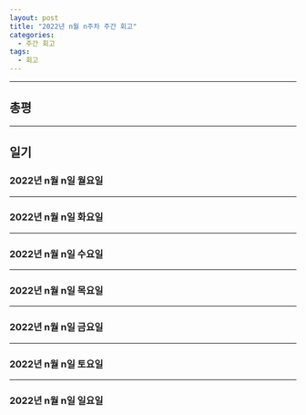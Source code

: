 ```yaml
---
layout: post
title: "2022년 n월 n주차 주간 회고"
categories:
  - 주간 회고
tags:
  - 회고
---
```


---

## 총평


---
## 일기

### 2022년 n월 n일 월요일


---
### 2022년 n월 n일 화요일


---
### 2022년 n월 n일 수요일


---
### 2022년 n월 n일 목요일


---
### 2022년 n월 n일 금요일


---
### 2022년 n월 n일 토요일


---
### 2022년 n월 n일 일요일

